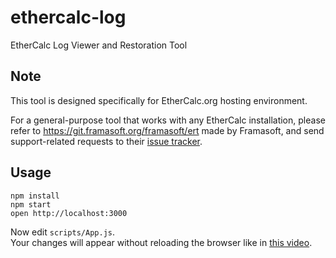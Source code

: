 ethercalc-log
=============

EtherCalc Log Viewer and Restoration Tool

## Note

This tool is designed specifically for EtherCalc.org hosting environment.

For a general-purpose tool that works with any EtherCalc installation, please
refer to https://git.framasoft.org/framasoft/ert made by Framasoft, and send
support-related requests to their [issue tracker](https://git.framasoft.org/framasoft/ert/issues).

## Usage

```
npm install
npm start
open http://localhost:3000
```

Now edit `scripts/App.js`.  
Your changes will appear without reloading the browser like in [this video](http://vimeo.com/100010922).

